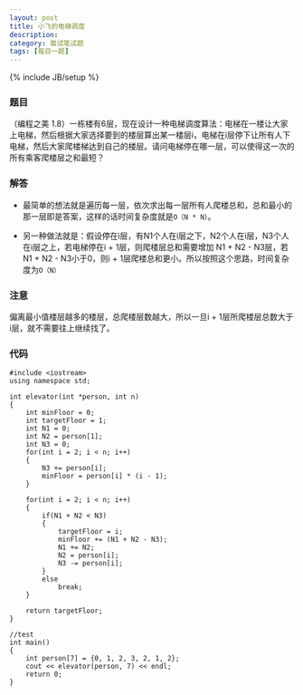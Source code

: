 ```yaml
---
layout: post
title: 小飞的电梯调度
description: 
category: 面试笔试题
tags: [每日一题]
---
```

{% include JB/setup %}

### 题目
（编程之美 1.8）一栋楼有6层，现在设计一种电梯调度算法：电梯在一楼让大家上电梯，然后根据大家选择要到的楼层算出某一楼层i，电梯在i层停下让所有人下电梯，然后大家爬楼梯达到自己的楼层。请问电梯停在哪一层，可以使得这一次的所有乘客爬楼层之和最短？

### 解答
*	最简单的想法就是遍历每一层，依次求出每一层所有人爬楼总和，总和最小的那一层即是答案，这样的话时间复杂度就是`O（N * N）`。

*	另一种做法就是：假设停在i层，有N1个人在i层之下，N2个人在i层，N3个人在i层之上，若电梯停在i + 1层，则爬楼层总和需要增加 N1 + N2 - N3层，若N1 + N2 - N3小于0，则i + 1层爬楼总和更小。所以按照这个思路，时间复杂度为`O（N）`

### 注意
偏离最小值楼层越多的楼层，总爬楼层数越大，所以一旦i + 1层所爬楼层总数大于i层，就不需要往上继续找了。

### 代码

	#include <iostream>  
	using namespace std;  
  
	int elevator(int *person, int n)  
	{  
    	int minFloor = 0;  
    	int targetFloor = 1;  
    	int N1 = 0;  
    	int N2 = person[1];  
    	int N3 = 0;  
    	for(int i = 2; i < n; i++)  
    	{  
        	N3 += person[i];  
        	minFloor = person[i] * (i - 1);  
    	}  
  
    	for(int i = 2; i < n; i++)  
    	{  
        	if(N1 + N2 < N3)  
        	{  
            	targetFloor = i;  
            	minFloor += (N1 + N2 - N3);  
            	N1 += N2;  
            	N2 = person[i];  
            	N3 -= person[i];  
        	}  
        	else  
            	break;  
    	}  
  
    	return targetFloor;  
	}  
  
	//test  
	int main()  
	{  
    	int person[7] = {0, 1, 2, 3, 2, 1, 2};  
    	cout << elevator(person, 7) << endl;  
    	return 0;  
	}  
